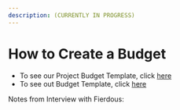 ```yaml
---
description: (CURRENTLY IN PROGRESS)
---
```


# How to Create a Budget

* To see our Project Budget Template, click [here ](https://docs.google.com/spreadsheets/d/1MKtXfwWbfPoDpFU2ahAfIHanJ800kILrLJMkT3O2Pxo/edit?usp=sharing)
* To see out Budget Template, click [here](https://docs.google.com/spreadsheets/d/1mnkaWTnviVv-5ZrqplAD2w75Ou3xbOk0MwPb6C3UBFs/edit?usp=sharing)

Notes from Interview with Fierdous: 









